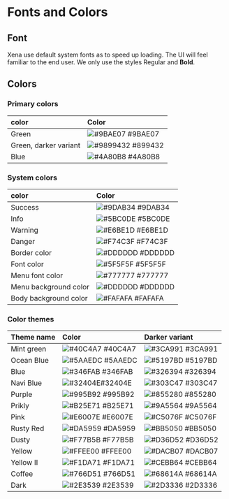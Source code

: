 # Fonts and Colors

## Font

Xena use default system fonts as to speed up loading. The UI will feel familiar to the end user. We only use the styles Regular and **Bold**.

## Colors

### Primary colors

| color | Color |
| :--- | :--- |
| Green | ![\#9BAE07](https://placehold.it/15/9BAE07/000000?text=+)  \#9BAE07 |
| Green, darker variant | ![\#9899432](https://placehold.it/15/899432/000000?text=+) \#899432 |
| Blue | ![\#4A80B8](https://placehold.it/15/4A80B8/000000?text=+) \#4A80B8 |

### System colors

| color | Color |
| :--- | :--- |
| Success | ![\#9DAB34](https://placehold.it/15/9DAB34/000000?text=+) \#9DAB34 |
| Info | ![\#5BC0DE](https://placehold.it/15/5BC0DE/000000?text=+) \#5BC0DE |
| Warning | ![\#E6BE1D](https://placehold.it/15/E6BE1D/000000?text=+) \#E6BE1D |
| Danger | ![\#F74C3F](https://placehold.it/15/F74C3F/000000?text=+) \#F74C3F |
| Border color | ![\#DDDDDD](https://placehold.it/15/DDDDDD/000000?text=+) \#DDDDDD |
| Font color | ![\#5F5F5F](https://placehold.it/15/5F5F5F/000000?text=+) \#5F5F5F |
| Menu font color | ![\#777777](https://placehold.it/15/4A80B8/000000?text=+) \#777777 |
| Menu background color | ![\#DDDDDD](https://placehold.it/15/DDDDDD/000000?text=+) \#DDDDDD |
| Body background color | ![\#FAFAFA](https://placehold.it/15/FAFAFA/000000?text=+) \#FAFAFA |

### Color themes

| Theme name | Color | Darker variant |
| :--- | :--- | :--- |
| Mint green | ![\#40C4A7](https://placehold.it/15/40C4A7/000000?text=+) \#40C4A7 | ![\#3CA991](https://placehold.it/15/3CA991/000000?text=+) \#3CA991 |
| Ocean Blue | ![\#5AAEDC](https://placehold.it/15/5AAEDC/000000?text=+) \#5AAEDC | ![\#5197BD](https://placehold.it/15/5197BD/000000?text=+) \#5197BD |
| Blue | ![\#346FAB](https://placehold.it/15/346FAB/000000?text=+) \#346FAB | ![\#326394](https://placehold.it/15/326394/000000?text=+) \#326394 |
| Navi Blue | ![\#32404E](https://placehold.it/15/32404E/000000?text=+)\#32404E | ![\#303C47](https://placehold.it/15/303C47/000000?text=+) \#303C47 |
| Purple | ![\#995B92](https://placehold.it/15/995B92/000000?text=+) \#995B92 | ![\#855280](https://placehold.it/15/855280/000000?text=+) \#855280 |
| Prikly | ![\#B25E71](https://placehold.it/15/B25E71/000000?text=+)  \#B25E71 | ![\#9A5564](https://placehold.it/15/9A5564/000000?text=+) \#9A5564 |
| Pink | ![\#E6007E](https://placehold.it/15/E6007E/000000?text=+) \#E6007E | ![\#C5076F](https://placehold.it/15/C5076F/000000?text=+) \#C5076F |
| Rusty Red | ![\#DA5959](https://placehold.it/15/DA5959/000000?text=+)  \#DA5959 | ![\#BB5050](https://placehold.it/15/BB5050/000000?text=+) \#BB5050 |
| Dusty | ![\#F77B5B](https://placehold.it/15/F77B5B/000000?text=+) \#F77B5B | ![\#D36D52](https://placehold.it/15/D36D52/000000?text=+) \#D36D52 |
| Yellow | ![\#FFEE00](https://placehold.it/15/FFEE00/000000?text=+) \#FFEE00 | ![\#DACB07](https://placehold.it/15/DACB07/000000?text=+) \#DACB07 |
| Yellow II | ![\#F1DA71](https://placehold.it/15/F1DA71/000000?text=+) \#F1DA71 | ![\#CEBB64](https://placehold.it/15/CEBB64/000000?text=+) \#CEBB64 |
| Coffee | ![\#766D51](https://placehold.it/15/766D51/000000?text=+) \#766D51 | ![\#68614A](https://placehold.it/15/68614A/000000?text=+) \#68614A |
| Dark | ![\#2E3539](https://placehold.it/15/2E3539/000000?text=+) \#2E3539 | ![\#2D3336](https://placehold.it/15/2D3336%20/000000?text=+)  \#2D3336 |

